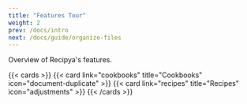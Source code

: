 ```yaml
---
title: "Features Tour"
weight: 2
prev: /docs/intro
next: /docs/guide/organize-files
---
```


Overview of Recipya's features.

{{< cards >}}
    {{< card link="cookbooks" title="Cookbooks" icon="document-duplicate" >}}
    {{< card link="recipes" title="Recipes" icon="adjustments" >}}
{{< /cards >}}